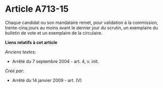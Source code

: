 # Article A713-15

Chaque candidat ou son mandataire remet, pour validation à la commission, trente-cinq jours au moins avant le dernier jour du
scrutin, un exemplaire du bulletin de vote et un exemplaire de la circulaire.

**Liens relatifs à cet article**

_Anciens textes_:

  - Arrêté du 7 septembre 2004 - art. 4, v. init.

_Créé par_:

  - Arrêté du 14 janvier 2009 - art. (V)
